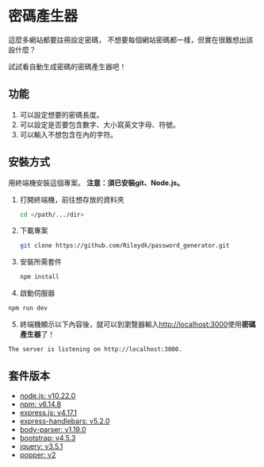 # 密碼產生器

這麼多網站都要註冊設定密碼，
不想要每個網站密碼都一樣，但實在很難想出該設什麼？

試試看自動生成密碼的密碼產生器吧！

## 功能

1. 可以設定想要的密碼長度。
2. 可以設定是否要包含數字、大小寫英文字母、符號。
3. 可以輸入不想包含在內的字符。

## 安裝方式

用終端機安裝這個專案。
**注意：須已安裝git、Node.js。**

1. 打開終端機，前往想存放的資料夾
    ```bash
    cd </path/.../dir>
    ```
2. 下載專案
    ```bash
    git clone https://github.com/Rileydk/password_generator.git
    ```
3. 安裝所需套件
    ```bash
    npm install
    ```
4. 啟動伺服器
  ```bash
  npm run dev
  ```
5. 終端機顯示以下內容後，就可以到瀏覽器輸入[http://localhost:3000](http://localhost:3000)使用**密碼產生器**了！
  ```bash
  The server is listening on http://localhost:3000.
  ```

## 套件版本

- [node.js: v10.22.0](https://nodejs.org/en/)
- [npm: v6.14.8](https://www.npmjs.com/)
- [express.js: v4.17.1](https://www.npmjs.com/package/express)
- [express-handlebars: v5.2.0](https://www.npmjs.com/package/express-handlebars)
- [body-parser: v1.19.0](https://www.npmjs.com/package/body-parser)
- [bootstrap: v4.5.3](https://getbootstrap.com/)
- [jquery: v3.5.1](https://jquery.com/download/)
- [popper: v2](https://popper.js.org/)
